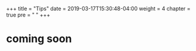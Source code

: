 +++
title = "Tips"
date = 2019-03-17T15:30:48-04:00
weight = 4
chapter = true
pre = "<i class='fas fa-check'></i> "
+++


# coming soon

